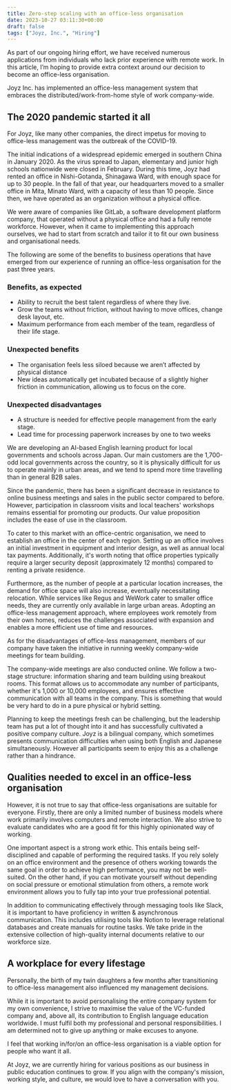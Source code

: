 ```yaml
---
title: Zero-step scaling with an office-less organisation
date: 2023-10-27 03:11:30+00:00
draft: false
tags: ["Joyz, Inc.", "Hiring"]
---
```

As part of our ongoing hiring effort, we have received numerous applications from individuals who lack prior experience with remote work. In this article, I’m hoping to provide extra context around our decision to become an office-less organisation.

Joyz Inc. has implemented an office-less management system that embraces the distributed/work-from-home style of work company-wide.

## The 2020 pandemic started it all

For Joyz, like many other companies, the direct impetus for moving to office-less management was the outbreak of the COVID-19.

The initial indications of a widespread epidemic emerged in southern China in January 2020. As the virus spread to Japan, elementary and junior high schools nationwide were closed in February. During this time, Joyz had rented an office in Nishi-Gotanda, Shinagawa Ward, with enough space for up to 30 people. In the fall of that year, our headquarters moved to a smaller office in Mita, Minato Ward, with a capacity of less than 10 people. Since then, we have operated as an organization without a physical office.

We were aware of companies like GitLab, a software development platform company, that operated without a physical office and had a fully remote workforce. However, when it came to implementing this approach ourselves, we had to start from scratch and tailor it to fit our own business and organisational needs.

The following are some of the benefits to business operations that have emerged from our experience of running an office-less organisation for the past three years.

### Benefits, as expected

- Ability to recruit the best talent regardless of where they live.
- Grow the teams without friction, without having to move offices, change desk layout, etc.
- Maximum performance from each member of the team, regardless of their life stage.

### Unexpected benefits

- The organisation feels less siloed because we aren’t affected by physical distance
- New ideas automatically get incubated because of a slightly higher friction in communication, allowing us to focus on the core.

### Unexpected disadvantages

- A structure is needed for effective people management from the early stage.
- Lead time for processing paperwork increases by one to two weeks

We are developing an AI-based English learning product for local governments and schools across Japan. Our main customers are the 1,700-odd local governments across the country, so it is physically difficult for us to operate mainly in urban areas, and we tend to spend more time travelling than in general B2B sales.

Since the pandemic, there has been a significant decrease in resistance to online business meetings and sales in the public sector compared to before. However, participation in classroom visits and local teachers' workshops remains essential for promoting our products. Our value proposition includes the ease of use in the classroom.

To cater to this market with an office-centric organisation, we need to establish an office in the center of each region. Setting up an office involves an initial investment in equipment and interior design, as well as annual local tax payments. Additionally, it's worth noting that office properties typically require a larger security deposit (approximately 12 months) compared to renting a private residence.

Furthermore, as the number of people at a particular location increases, the demand for office space will also increase, eventually necessitating relocation. While services like Regus and WeWork cater to smaller office needs, they are currently only available in large urban areas. Adopting an office-less management approach, where employees work remotely from their own homes, reduces the challenges associated with expansion and enables a more efficient use of time and resources.

As for the disadvantages of office-less management, members of our company have taken the initiative in running weekly company-wide meetings for team building.

The company-wide meetings are also conducted online. We follow a two-stage structure: information sharing and team building using breakout rooms. This format allows us to accommodate any number of participants, whether it's 1,000 or 10,000 employees, and ensures effective communication with all teams in the company. This is something that would be very hard to do in a pure physical or hybrid setting.

Planning to keep the meetings fresh can be challenging, but the leadership team has put a lot of thought into it and has successfully cultivated a positive company culture. Joyz is a bilingual company, which sometimes presents communication difficulties when using both English and Japanese simultaneously. However all participants seem to enjoy this as a challenge rather than a hindrance.

## Qualities needed to excel in an office-less organisation

However, it is not true to say that office-less organisations are suitable for everyone. Firstly, there are only a limited number of business models where work primarily involves computers and remote interaction. We also strive to evaluate candidates who are a good fit for this highly opinionated way of working.

One important aspect is a strong work ethic. This entails being self-disciplined and capable of performing the required tasks. If you rely solely on an office environment and the presence of others working towards the same goal in order to achieve high performance, you may not be well-suited. On the other hand, if you can motivate yourself without depending on social pressure or emotional stimulation from others, a remote work environment allows you to fully tap into your true professional potential.

In addition to communicating effectively through messaging tools like Slack, it is important to have proficiency in written & asynchronous communication. This includes utilising tools like Notion to leverage relational databases and create manuals for routine tasks. We take pride in the extensive collection of high-quality internal documents relative to our workforce size.

## A workplace for every lifestage

Personally, the birth of my twin daughters a few months after transitioning to office-less management also influenced my management decisions.

While it is important to avoid personalising the entire company system for my own convenience, I strive to maximise the value of the VC-funded company and, above all, its contribution to English language education worldwide. I must fulfil both my professional and personal responsibilities. I am determined not to give up anything or make excuses to anyone.

I feel that working in/for/on an office-less organisation is a viable option for people who want it all.

At Joyz, we are currently hiring for various positions as our business in public education continues to grow. If you align with the company's mission, working style, and culture, we would love to have a conversation with you.
